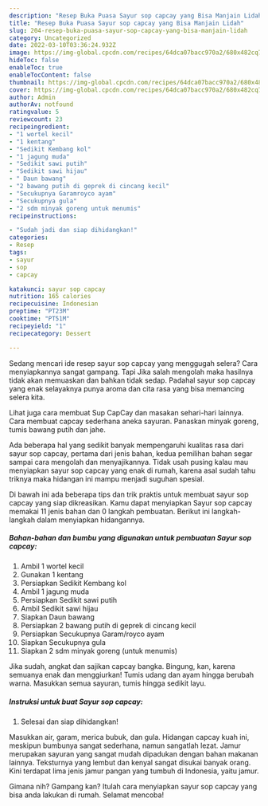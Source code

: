 ```yaml
---
description: "Resep Buka Puasa Sayur sop capcay yang Bisa Manjain Lidah"
title: "Resep Buka Puasa Sayur sop capcay yang Bisa Manjain Lidah"
slug: 204-resep-buka-puasa-sayur-sop-capcay-yang-bisa-manjain-lidah
category: Uncategorized
date: 2022-03-10T03:36:24.932Z
image: https://img-global.cpcdn.com/recipes/64dca07bacc970a2/680x482cq70/sayur-sop-capcay-foto-resep-utama.jpg
hideToc: false
enableToc: true
enableTocContent: false
thumbnail: https://img-global.cpcdn.com/recipes/64dca07bacc970a2/680x482cq70/sayur-sop-capcay-foto-resep-utama.jpg
cover: https://img-global.cpcdn.com/recipes/64dca07bacc970a2/680x482cq70/sayur-sop-capcay-foto-resep-utama.jpg
author: Admin
authorAv: notfound
ratingvalue: 5
reviewcount: 23
recipeingredient:
- "1 wortel kecil"
- "1 kentang"
- "Sedikit Kembang kol"
- "1 jagung muda"
- "Sedikit sawi putih"
- "Sedikit sawi hijau"
- " Daun bawang"
- "2 bawang putih di geprek di cincang kecil"
- "Secukupnya Garamroyco ayam"
- "Secukupnya gula"
- "2 sdm minyak goreng untuk menumis"
recipeinstructions:

- "Sudah jadi dan siap dihidangkan!"
categories:
- Resep
tags:
- sayur
- sop
- capcay

katakunci: sayur sop capcay 
nutrition: 165 calories
recipecuisine: Indonesian
preptime: "PT23M"
cooktime: "PT51M"
recipeyield: "1"
recipecategory: Dessert

---
```



Sedang mencari ide resep sayur sop capcay yang menggugah selera? Cara menyiapkannya sangat gampang. Tapi Jika salah mengolah maka hasilnya tidak akan memuaskan dan bahkan tidak sedap. Padahal sayur sop capcay yang enak selayaknya punya aroma dan cita rasa yang bisa memancing selera kita.


Lihat juga cara membuat Sup CapCay dan masakan sehari-hari lainnya. Cara membuat capcay sederhana aneka sayuran. Panaskan minyak goreng, tumis bawang putih dan jahe.

Ada beberapa hal yang sedikit banyak mempengaruhi kualitas rasa dari sayur sop capcay, pertama dari jenis bahan, kedua pemilihan bahan segar sampai cara mengolah dan menyajikannya. Tidak usah pusing kalau mau menyiapkan sayur sop capcay yang enak di rumah, karena asal sudah tahu triknya maka hidangan ini mampu menjadi suguhan spesial.


Di bawah ini ada beberapa tips dan trik praktis untuk membuat sayur sop capcay yang siap dikreasikan. Kamu dapat menyiapkan Sayur sop capcay memakai 11 jenis bahan dan 0 langkah pembuatan. Berikut ini langkah-langkah dalam menyiapkan hidangannya.

<!--inarticleads1-->

##### Bahan-bahan dan bumbu yang digunakan untuk pembuatan Sayur sop capcay:

1. Ambil 1 wortel kecil
1. Gunakan 1 kentang
1. Persiapkan Sedikit Kembang kol
1. Ambil 1 jagung muda
1. Persiapkan Sedikit sawi putih
1. Ambil Sedikit sawi hijau
1. Siapkan  Daun bawang
1. Persiapkan 2 bawang putih di geprek di cincang kecil
1. Persiapkan Secukupnya Garam/royco ayam
1. Siapkan Secukupnya gula
1. Siapkan 2 sdm minyak goreng (untuk menumis)


Jika sudah, angkat dan sajikan capcay bangka. Bingung, kan, karena semuanya enak dan menggiurkan! Tumis udang dan ayam hingga berubah warna. Masukkan semua sayuran, tumis hingga sedikit layu. 

<!--inarticleads2-->

##### Instruksi untuk buat Sayur sop capcay:


1. Selesai dan siap dihidangkan!

Masukkan air, garam, merica bubuk, dan gula. Hidangan capcay kuah ini, meskipun bumbunya sangat sederhana, namun sangatlah lezat. Jamur merupakan sayuran yang sangat mudah dipadukan dengan bahan makanan lainnya. Teksturnya yang lembut dan kenyal sangat disukai banyak orang. Kini terdapat lima jenis jamur pangan yang tumbuh di Indonesia, yaitu jamur. 

Gimana nih? Gampang kan? Itulah cara menyiapkan sayur sop capcay yang bisa anda lakukan di rumah. Selamat mencoba!
